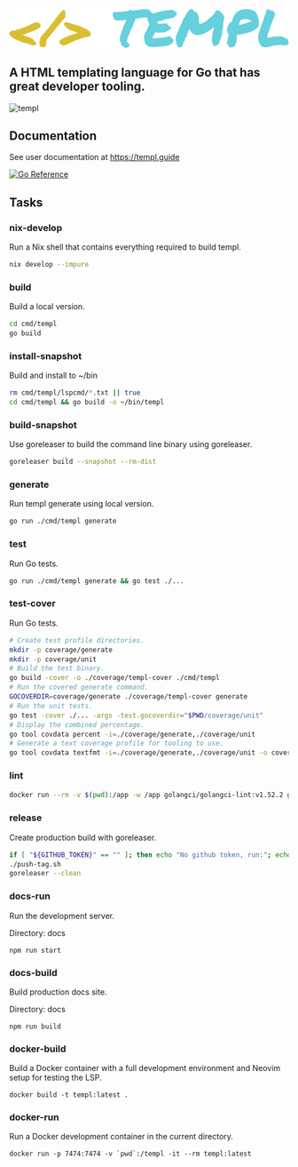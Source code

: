![templ](https://github.com/a-h/templ/raw/main/templ.png)

## A HTML templating language for Go that has great developer tooling.

![templ](https://user-images.githubusercontent.com/1029947/171962961-38aec64d-eac3-4166-8cb6-e7337c907bae.gif)

## Documentation

See user documentation at https://templ.guide

[![Go Reference](https://pkg.go.dev/badge/github.com/a-h/templ.svg)](https://pkg.go.dev/github.com/a-h/templ)

## Tasks

### nix-develop

Run a Nix shell that contains everything required to build templ.

```sh
nix develop --impure
```

### build

Build a local version.

```sh
cd cmd/templ
go build
```

### install-snapshot

Build and install to ~/bin

```sh
rm cmd/templ/lspcmd/*.txt || true
cd cmd/templ && go build -o ~/bin/templ
```

### build-snapshot

Use goreleaser to build the command line binary using goreleaser.

```sh
goreleaser build --snapshot --rm-dist
```

### generate

Run templ generate using local version.

```sh
go run ./cmd/templ generate
```

### test

Run Go tests.

```sh
go run ./cmd/templ generate && go test ./...
```

### test-cover

Run Go tests.

```sh
# Create test profile directories.
mkdir -p coverage/generate
mkdir -p coverage/unit
# Build the test binary.
go build -cover -o ./coverage/templ-cover ./cmd/templ
# Run the covered generate command.
GOCOVERDIR=coverage/generate ./coverage/templ-cover generate
# Run the unit tests.
go test -cover ./... -args -test.gocoverdir="$PWD/coverage/unit"
# Display the combined percentage.
go tool covdata percent -i=./coverage/generate,./coverage/unit
# Generate a text coverage profile for tooling to use.
go tool covdata textfmt -i=./coverage/generate,./coverage/unit -o coverage.out
```

### lint

```sh
docker run --rm -v $(pwd):/app -w /app golangci/golangci-lint:v1.52.2 golangci-lint run -v
```

### release

Create production build with goreleaser.

```sh
if [ "${GITHUB_TOKEN}" == "" ]; then echo "No github token, run:"; echo "export GITHUB_TOKEN=`pass github.com/goreleaser_access_token`"; exit 1; fi
./push-tag.sh
goreleaser --clean
```

### docs-run

Run the development server.

Directory: docs

```
npm run start
```

### docs-build

Build production docs site.

Directory: docs

```
npm run build
```

### docker-build

Build a Docker container with a full development environment and Neovim setup for testing the LSP.

```
docker build -t templ:latest .
```

### docker-run

Run a Docker development container in the current directory.

```
docker run -p 7474:7474 -v `pwd`:/templ -it --rm templ:latest
```

